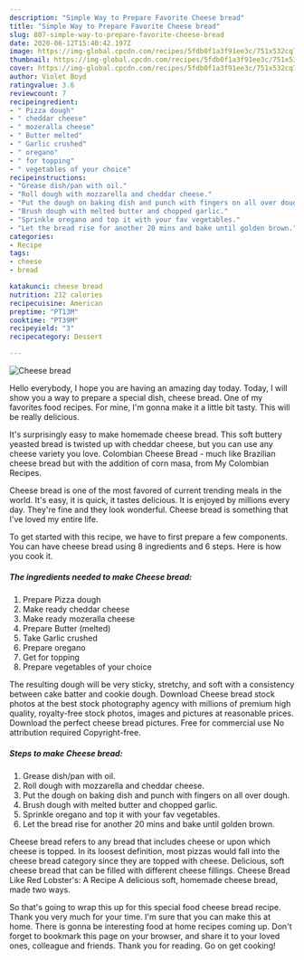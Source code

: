```yaml
---
description: "Simple Way to Prepare Favorite Cheese bread"
title: "Simple Way to Prepare Favorite Cheese bread"
slug: 807-simple-way-to-prepare-favorite-cheese-bread
date: 2020-06-12T15:40:42.197Z
image: https://img-global.cpcdn.com/recipes/5fdb0f1a3f91ee3c/751x532cq70/cheese-bread-recipe-main-photo.jpg
thumbnail: https://img-global.cpcdn.com/recipes/5fdb0f1a3f91ee3c/751x532cq70/cheese-bread-recipe-main-photo.jpg
cover: https://img-global.cpcdn.com/recipes/5fdb0f1a3f91ee3c/751x532cq70/cheese-bread-recipe-main-photo.jpg
author: Violet Boyd
ratingvalue: 3.6
reviewcount: 7
recipeingredient:
- " Pizza dough"
- " cheddar cheese"
- " mozeralla cheese"
- " Butter melted"
- " Garlic crushed"
- " oregano"
- " for topping"
- " vegetables of your choice"
recipeinstructions:
- "Grease dish/pan with oil."
- "Roll dough with mozzarella and cheddar cheese."
- "Put the dough on baking dish and punch with fingers on all over dough."
- "Brush dough with melted butter and chopped garlic."
- "Sprinkle oregano and top it with your fav vegetables."
- "Let the bread rise for another 20 mins and bake until golden brown."
categories:
- Recipe
tags:
- cheese
- bread

katakunci: cheese bread 
nutrition: 212 calories
recipecuisine: American
preptime: "PT13M"
cooktime: "PT39M"
recipeyield: "3"
recipecategory: Dessert

---
```



![Cheese bread](https://img-global.cpcdn.com/recipes/5fdb0f1a3f91ee3c/751x532cq70/cheese-bread-recipe-main-photo.jpg)

Hello everybody, I hope you are having an amazing day today. Today, I will show you a way to prepare a special dish, cheese bread. One of my favorites food recipes. For mine, I'm gonna make it a little bit tasty. This will be really delicious.

It&#39;s surprisingly easy to make homemade cheese bread. This soft buttery yeasted bread is twisted up with cheddar cheese, but you can use any cheese variety you love. Colombian Cheese Bread - much like Brazilian cheese bread but with the addition of corn masa, from My Colombian Recipes.

Cheese bread is one of the most favored of current trending meals in the world. It's easy, it is quick, it tastes delicious. It is enjoyed by millions every day. They're fine and they look wonderful. Cheese bread is something that I've loved my entire life.


To get started with this recipe, we have to first prepare a few components. You can have cheese bread using 8 ingredients and 6 steps. Here is how you cook it.

<!--inarticleads1-->

##### The ingredients needed to make Cheese bread:

1. Prepare  Pizza dough
1. Make ready  cheddar cheese
1. Make ready  mozeralla cheese
1. Prepare  Butter (melted)
1. Take  Garlic crushed
1. Prepare  oregano
1. Get  for topping
1. Prepare  vegetables of your choice


The resulting dough will be very sticky, stretchy, and soft with a consistency between cake batter and cookie dough. Download Cheese bread stock photos at the best stock photography agency with millions of premium high quality, royalty-free stock photos, images and pictures at reasonable prices. Download the perfect cheese bread pictures. Free for commercial use No attribution required Copyright-free. 

<!--inarticleads2-->

##### Steps to make Cheese bread:

1. Grease dish/pan with oil.
1. Roll dough with mozzarella and cheddar cheese.
1. Put the dough on baking dish and punch with fingers on all over dough.
1. Brush dough with melted butter and chopped garlic.
1. Sprinkle oregano and top it with your fav vegetables.
1. Let the bread rise for another 20 mins and bake until golden brown.


Cheese bread refers to any bread that includes cheese or upon which cheese is topped. In its loosest definition, most pizzas would fall into the cheese bread category since they are topped with cheese. Delicious, soft cheese bread that can be filled with different cheese fillings. Cheese Bread Like Red Lobster&#39;s: A Recipe A delicious soft, homemade cheese bread, made two ways. 

So that's going to wrap this up for this special food cheese bread recipe. Thank you very much for your time. I'm sure that you can make this at home. There is gonna be interesting food at home recipes coming up. Don't forget to bookmark this page on your browser, and share it to your loved ones, colleague and friends. Thank you for reading. Go on get cooking!
